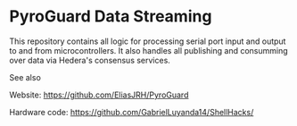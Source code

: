 # PyroGuard Data Streaming
This repository contains all logic for processing serial port input and output to and from microcontrollers. It also handles all publishing and consumming over data via Hedera's consensus services.

See also

Website: https://github.com/EliasJRH/PyroGuard

Hardware code: https://github.com/GabrielLuyanda14/ShellHacks/

